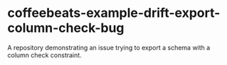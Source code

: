# coffeebeats-example-drift-export-column-check-bug
A repository demonstrating an issue trying to export a schema with a column check constraint.
